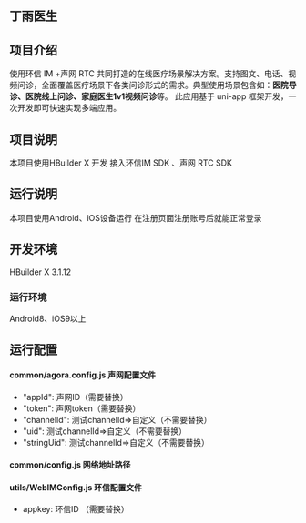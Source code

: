 ## 丁雨医生

## 项目介绍
使用环信 IM  +声网 RTC 共同打造的在线医疗场景解决方案。支持图文、电话、视频问诊，全面覆盖医疗场景下各类问诊形式的需求。典型使用场景包含如：**医院导诊、医院线上问诊、家庭医生1v1视频问诊**等。
此应用基于 uni-app 框架开发，一次开发即可快速实现多端应用。

## 项目说明 
本项目使用HBuilder X 开发
接入环信IM SDK 、声网 RTC SDK

## 运行说明 
本项目使用Android、iOS设备运行
在注册页面注册账号后就能正常登录

## 开发环境 
HBuilder X 3.1.12

### 运行环境 
Android8、iOS9以上

## 运行配置
#### common/agora.config.js 声网配置文件
- "appId":			声网ID（需要替换）
- "token":			声网token（需要替换）
- "channelId":		测试channelId=>自定义（不需要替换）
- "uid":			测试channelId=>自定义（不需要替换）
- "stringUid":		测试channelId=>自定义（不需要替换）

#### common/config.js  网络地址路径

#### utils/WebIMConfig.js 环信配置文件
- appkey:			环信ID （需要替换）

